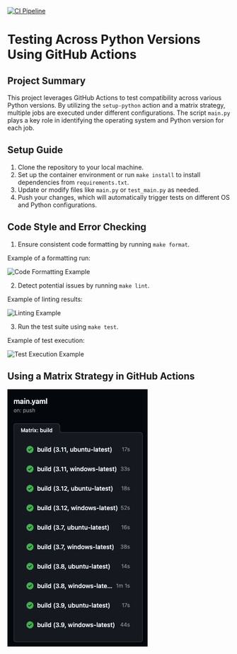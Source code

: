 [![CI Pipeline](https://github.com/nogibjj/Ramil-Matrix-Build-Multiple-Python/actions/workflows/main.yaml/badge.svg)](https://github.com/nogibjj/Ramil-Matrix-Build-Multiple-Python/actions/workflows/main.yaml)

# Testing Across Python Versions Using GitHub Actions

## Project Summary
This project leverages GitHub Actions to test compatibility across various Python versions. By utilizing the `setup-python` action and a matrix strategy, multiple jobs are executed under different configurations. The script `main.py` plays a key role in identifying the operating system and Python version for each job.

## Setup Guide
1. Clone the repository to your local machine.
2. Set up the container environment or run `make install` to install dependencies from `requirements.txt`.
3. Update or modify files like `main.py` or `test_main.py` as needed.
4. Push your changes, which will automatically trigger tests on different OS and Python configurations.

## Code Style and Error Checking
1. Ensure consistent code formatting by running `make format`.

Example of a formatting run:

![Code Formatting Example](https://github.com/nogibjj/Ramil-Matrix-Build-Multiple-Python/blob/e1c345e4f6fd6e5d2e39b74444fa2f9fdcfa7d57/data/format.png)

2. Detect potential issues by running `make lint`.

Example of linting results:

![Linting Example](https://github.com/nogibjj/Ramil-Matrix-Build-Multiple-Python/blob/e1c345e4f6fd6e5d2e39b74444fa2f9fdcfa7d57/data/lint.png)

3. Run the test suite using `make test`.

Example of test execution:

![Test Execution Example](https://github.com/nogibjj/Ramil-Matrix-Build-Multiple-Python/blob/e1c345e4f6fd6e5d2e39b74444fa2f9fdcfa7d57/data/test.png)

## Using a Matrix Strategy in GitHub Actions

![Matrix Build Example](https://github.com/nogibjj/Javidan_Karimli_IDS706_Week4/blob/1b144c960c6d8b927d08a821b0036da0f8071ea3/data/matrix_build.png)
